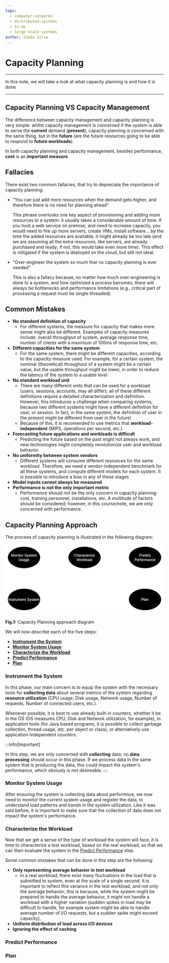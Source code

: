 ```yaml
---
tags:
  - computer-networks
  - distributed-systems
  - to-do
  - large-scale-systems
author: Simão Silva
---
```


# Capacity Planning

---
In this note, we will take a look at what capacity planning is and how it is done

---

## Capacity Planning VS Capacity Management

The difference between capacity management and capacity planning is very simple: whilst capacity management is concerned if the system is able to serve the **current** demand (**present**), capacity planning is concerned with the same thing, but in the **future** (are the future resources going to be able to respond to **future workloads**).

In both capacity planning and capacity management, besides performance, **cost** is an **important measure**.

## Fallacies

There exist two common fallacies, that try to depreciate the importance of capacity planning:

- "You can just add more resources when the demand gets higher, and therefore there is no need for planning ahead"

    This phrase overlooks one key aspect of provisioning and adding more resources to a system: it usually takes a considerable amount of time. If you host a web service on premise, and need to increase capacity, you would need to fire up more servers, create VMs, install software... by the time the added resources are available, it might already be too late (and we are assuming all the extra resources, like servers, are already purchased and ready; if not, this would take even more time). This effect is mitigated if the system is deployed on the cloud, but still not ideal.

- "Over-engineer the system so much that no capacity planning is ever needed"

    This is also a fallacy because, no matter how much over-engineering is done to a system, and how optimized a process becomes, there will always be bottlenecks and performance limitations (e.g., critical part of processing a request must be single-threaded).

## Common Mistakes

- **No standard definition of capacity**
  - For different systems, the measure for capacity that makes more sense might also be different. Examples of capacity measures include: overall throughput of system, average response time, number of clients with a maximum of 100ms of response time, etc.
- **Different capacities for the same system**
  - For the same system, there might be different capacities, according to the capacity measure used. For example, for a certain system, the nominal (theoretical) throughout of a system might be a certain value, but the usable throughput might be lower, in order to reduce the latency of the system to a usable level
- **No standard workload unit**
  - There are many different units that can be used for a workload (users, sessions, accounts, may all differ); all of these different definitions require a detailed characterization and definition. However, this introduces a challenge when comparing systems, because two different systems might have a different definition for user, or session. In fact, in the same system, the definition of user in the present might be different from user in the future!
  - Because of this, it is recomended to use metrics that **workload-independent** (MIPS, operations per second, etc.)
- **Forecasting future applications and workloads is difficult**
  - Predicting the future based on the past might not always work, and new technologies might completely revolutionize user and workload behavior.
- **No uniformity between system vendors**
  - Different systems will consume different resources for the same workload. Therefore, we need a vendor-independent benchmark for all these systems, and compute different models for each system. It is possible to introduce a bias in any of these stages
- **Model inputs cannot always be measured**
- **Performance is not the only important metric**
  - Performance should not be the only concern in capacity planning: cost, training personnel, installations, etc. A multitude of factors should be considered; however, in this course/note, we are only concerned with performance.

## Capacity Planning Approach

The process of capacity planning is illustrated in the following diagram:

![](../../../../static/img/capacity_planning_approach.svg)<br></br>
**Fig.1:** Capacity Planning approach diagram

We will now describe each of the five steps:

- **[Instrument the System](#instrument-the-system)**
- **[Monitor System Usage](#monitor-system-usage)**
- **[Characterize the Workload](#characterize-the-workload)**
- **[Predict Performance](#predict-performance)**
- **[Plan](#plan)**

### Instrument the System

In this phase, our main concern is to equip the system with the necessary tools for **collecting data** about several metrics of the system regarding **resource utilization** (CPU usage, Disk usage, Network usage, Number of requests, Number of connected users, etc.).

Whenever possible, it is best to use already built-in counters, whether it be in the OS (OS measures CPU, Disk and Network utilization, for example), in application tools (for Java based programs, it is possible to collect garbage collection, thread usage, etc. per object or class), or alternatively use application-independent counters.

:::info[Important]

In this step, we are only concerned with **collecting** data; no **data processing** should occur in this phase. If we process data in the same system that is producing the data, this could impact the system's performance, which obviusly is not desireable.
:::

### Monitor System Usage

After ensuring the system is collecting data about performnce, we now need to monitor the current system usage and register the data, to understand load patterns and trends in the system utilization. Like it was said before, it is important to make sure that the collection of data does not impact the system's performance.

### Characterize the Workload

Now that we get a sense of the type of workload the system will face, it is time to characterize a test workload, based on the real workload, so that we can then evaluate the system in the [Predict Performance](#predict-performance) step.

Some common mistakes that can be done in this step are the following:

- **Only representing average behavior in test workload**
  - In a real workload, there exist many fluctuations in the load that is submitted to system, even at the scale of a single second. It is important to reflect this variance in the test workload, and not only the average behavior; this is because, while the system might be prepared to handle the average behavior, it might not handle a workload with a higher variation (sudden spikes in load may be difficult to handle, for example system might be able to handle average number of I/O requests, but a sudden spike might exceed capacity).
- **Uniform distribution of load across I/O devices**
- **Ignoring the effect of caching**

### Predict Performance

### Plan
